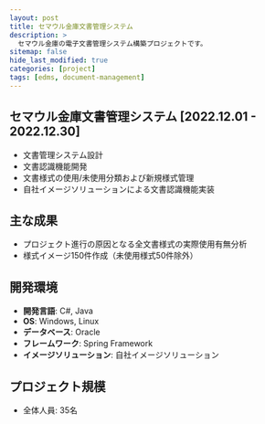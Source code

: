 ```yaml
---
layout: post
title: セマウル金庫文書管理システム
description: >
  セマウル金庫の電子文書管理システム構築プロジェクトです。
sitemap: false
hide_last_modified: true
categories: [project]
tags: [edms, document-management]
---
```


## セマウル金庫文書管理システム [2022.12.01 - 2022.12.30]

- 文書管理システム設計
- 文書認識機能開発
- 文書様式の使用/未使用分類および新規様式管理
- 自社イメージソリューションによる文書認識機能実装

## 主な成果
- プロジェクト進行の原因となる全文書様式の実際使用有無分析
- 様式イメージ150件作成（未使用様式50件除外）

## 開発環境
- **開発言語**: C#, Java
- **OS**: Windows, Linux
- **データベース**: Oracle
- **フレームワーク**: Spring Framework
- **イメージソリューション**: 自社イメージソリューション

## プロジェクト規模
- 全体人員: 35名 